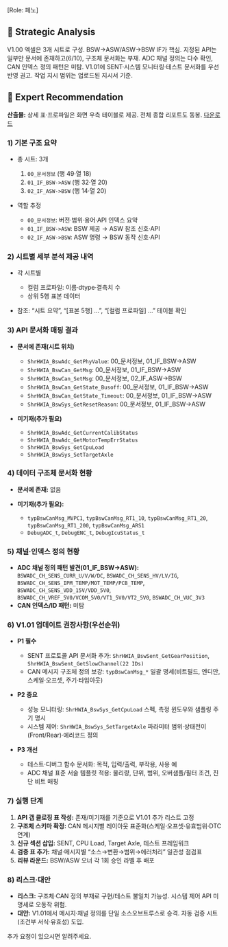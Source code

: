 \[Role: 페노]

## 🤔 Strategic Analysis

V1.00 엑셀은 3개 시트로 구성. BSW→ASW/ASW→BSW IF가 핵심. 지정된 API는 일부만 문서에 존재하고(6/10), 구조체 문서화는 부재. ADC 채널 정의는 다수 확인, CAN 인덱스 정의 패턴은 미탐. V1.01에 SENT·시스템 모니터링·테스트 문서화를 우선 반영 권고. 작업 지시 범위는 업로드된 지시서 기준.&#x20;

## 📝 Expert Recommendation

**산출물:** 상세 표·프로파일은 화면 우측 테이블로 제공. 전체 종합 리포트도 동봉. [다운로드](sandbox:/mnt/data/ARS_BSW-ASW_Interface_V1.00_analysis_report_20250819.md)

### 1) 기본 구조 요약

* 총 시트: 3개

  1. `00_문서정보` (행 49·열 18)
  2. `01_IF_BSW->ASW` (행 32·열 20)
  3. `02_IF_ASW->BSW` (행 14·열 20)
* 역할 추정

  * `00_문서정보`: 버전·범위·용어·API 인덱스 요약
  * `01_IF_BSW->ASW`: BSW 제공 → ASW 참조 신호·API
  * `02_IF_ASW->BSW`: ASW 명령 → BSW 동작 신호·API

### 2) 시트별 세부 분석 제공 내역

* 각 시트별

  * 컬럼 프로파일: 이름·dtype·결측치 수
  * 상위 5행 표본 데이터
* 참조: “시트 요약”, “\[표본 5행] …”, “\[컬럼 프로파일] …” 테이블 확인

### 3) API 문서화 매핑 결과

* **문서에 존재(시트 위치)**

  * `ShrHWIA_BswAdc_GetPhyValue`: 00\_문서정보, 01\_IF\_BSW->ASW
  * `ShrHWIA_BswCan_GetMsg`: 00\_문서정보, 01\_IF\_BSW->ASW
  * `ShrHWIA_BswCan_SetMsg`: 00\_문서정보, 02\_IF\_ASW->BSW
  * `ShrHWIA_BswCan_GetState_Busoff`: 00\_문서정보, 01\_IF\_BSW->ASW
  * `ShrHWIA_BswCan_GetState_Timeout`: 00\_문서정보, 01\_IF\_BSW->ASW
  * `ShrHWIA_BswSys_GetResetReason`: 00\_문서정보, 01\_IF\_BSW->ASW
* **미기재(추가 필요)**

  * `ShrHWIA_BswAdc_GetCurrentCalibStatus`
  * `ShrHWIA_BswAdc_GetMotorTempErrStatus`
  * `ShrHWIA_BswSys_GetCpuLoad`
  * `ShrHWIA_BswSys_SetTargetAxle`

### 4) 데이터 구조체 문서화 현황

* **문서에 존재:** 없음
* **미기재(추가 필요):**

  * `typBswCanMsg_MVPC1`, `typBswCanMsg_RT1_10`, `typBswCanMsg_RT1_20`, `typBswCanMsg_RT1_200`, `typBswCanMsg_ARS1`
  * `DebugADC_t`, `DebugENC_t`, `DebugIcuStatus_t`

### 5) 채널·인덱스 정의 현황

* **ADC 채널 정의 패턴 발견(01\_IF\_BSW->ASW):**
  `BSWADC_CH_SENS_CURR_U/V/W/DC`, `BSWADC_CH_SENS_HV/LV/IG`, `BSWADC_CH_SENS_IPM_TEMP/MOT_TEMP/PCB_TEMP`,
  `BSWADC_CH_SENS_VDD_15V/VDD_5V0`, `BSWADC_CH_VREF_5V0/VCOM_5V0/VT1_5V0/VT2_5V0`, `BSWADC_CH_VUC_3V3`
* **CAN 인덱스/ID 패턴:** 미탐

### 6) V1.01 업데이트 권장사항(우선순위)

* **P1 필수**

  * SENT 프로토콜 API 문서화 추가: `ShrHWIA_BswSent_GetGearPosition`, `ShrHWIA_BswSent_GetSlowChannel(22 IDs)`
  * CAN 메시지 구조체 정의 보강: `typBswCanMsg_*` 일괄 명세(비트필드, 엔디안, 스케일·오프셋, 주기·타임아웃)
* **P2 중요**

  * 성능 모니터링: `ShrHWIA_BswSys_GetCpuLoad` 스펙, 측정 윈도우와 샘플링 주기 명시
  * 시스템 제어: `ShrHWIA_BswSys_SetTargetAxle` 파라미터 범위·상태전이(Front/Rear)·에러코드 정의
* **P3 개선**

  * 테스트·디버그 함수 문서화: 목적, 입력/출력, 부작용, 사용 예
  * ADC 채널 표준 서술 템플릿 적용: 물리량, 단위, 범위, 오버샘플/필터 조건, 진단 비트 매핑

### 7) 실행 단계

1. **API 갭 클로징 표 작성:** 존재/미기재를 기준으로 V1.01 추가 리스트 고정
2. **구조체 스키마 확정:** CAN 메시지별 레이아웃 표준화(스케일·오프셋·유효범위·DTC 연계)
3. **신규 섹션 삽입:** SENT, CPU Load, Target Axle, 테스트 프레임워크
4. **검증 표 추가:** 채널·메시지별 “소스→변환→범위→에러처리” 일관성 점검표
5. **리뷰 라운드:** BSW/ASW 오너 각 1회 승인 라벨 후 배포

### 8) 리스크·대안

* **리스크:** 구조체·CAN 정의 부재로 구현/테스트 불일치 가능성. 시스템 제어 API 미명세로 오동작 위험.
* **대안:** V1.01에서 메시지·채널 정의를 단일 소스오브트루스로 승격. 자동 검증 시트(조건부 서식·유효성) 도입.

추가 요청이 있으시면 알려주세요.
